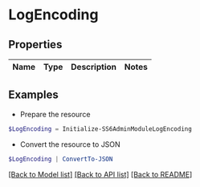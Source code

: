 # LogEncoding
## Properties

Name | Type | Description | Notes
------------ | ------------- | ------------- | -------------

## Examples

- Prepare the resource
```powershell
$LogEncoding = Initialize-SS6AdminModuleLogEncoding 
```

- Convert the resource to JSON
```powershell
$LogEncoding | ConvertTo-JSON
```

[[Back to Model list]](../README.md#documentation-for-models) [[Back to API list]](../README.md#documentation-for-api-endpoints) [[Back to README]](../README.md)

